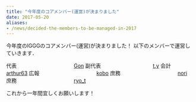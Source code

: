 ```yaml
---
title: "今年度のコアメンバー(運営)が決まりました"
date: 2017-05-20
aliases:
- /news/decided-the-members-to-be-managed-in-2017
---
```


今年度のIGGGのコアメンバー(運営)が決まりました！
以下のメンバーで運営していきます．

代表　　　　　　　　　　　[Gon](https://www.iggg.org/wiki/?Gon)
副代表　　　　　　　　　　[t.y](https://www.iggg.org/wiki/?t.y)
会計　　　　　　　　　　　[arthur63](https://www.iggg.org/wiki/?arthur63)
広報　　　　　　　　　　　[kobo](https://www.iggg.org/wiki/?kobo)
庶務　　　　　　　　　　　[nori](https://www.iggg.org/wiki/?nori)
庶務　　　　　　　　　　　[ryo_t](https://www.iggg.org/wiki/?ryo_t)

これから一年間宜しくお願いします！
